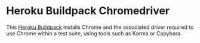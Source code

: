 # Heroku Buildpack Chromedriver

This [Heroku Buildpack](https://devcenter.heroku.com/articles/buildpacks) installs Chrome and the associated driver required to use Chrome within a test suite, using tools such as Karma or Capybara.
